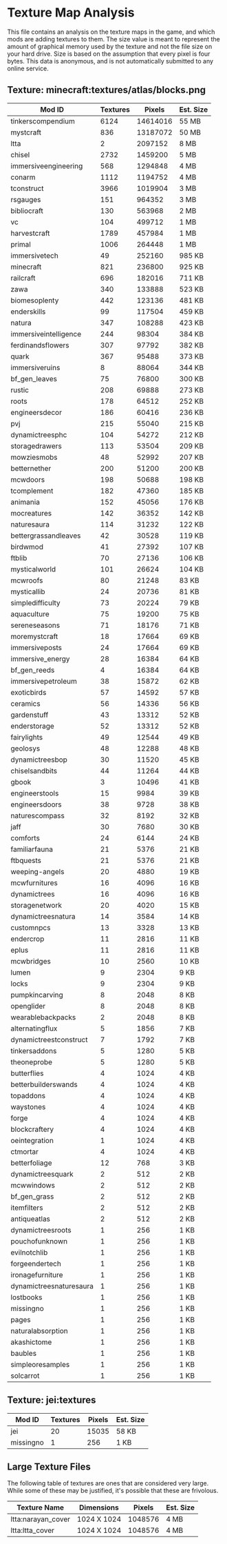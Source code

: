 # Texture Map Analysis

This file contains an analysis on the texture maps in the game, and which mods
are adding textures to them. The size value is meant to represent the amount of
graphical memory used by the texture and not the file size on your hard drive.
Size is based on the assumption that every pixel is four bytes. This data is
anonymous, and is not automatically submitted to any online service.


## Texture: minecraft:textures/atlas/blocks.png
| Mod ID                  | Textures | Pixels   | Est. Size |
|-------------------------|----------|----------|-----------|
| tinkerscompendium       | 6124     | 14614016 | 55 MB     |
| mystcraft               | 836      | 13187072 | 50 MB     |
| ltta                    | 2        | 2097152  | 8 MB      |
| chisel                  | 2732     | 1459200  | 5 MB      |
| immersiveengineering    | 568      | 1294848  | 4 MB      |
| conarm                  | 1112     | 1194752  | 4 MB      |
| tconstruct              | 3966     | 1019904  | 3 MB      |
| rsgauges                | 151      | 964352   | 3 MB      |
| bibliocraft             | 130      | 563968   | 2 MB      |
| vc                      | 104      | 499712   | 1 MB      |
| harvestcraft            | 1789     | 457984   | 1 MB      |
| primal                  | 1006     | 264448   | 1 MB      |
| immersivetech           | 49       | 252160   | 985 KB    |
| minecraft               | 821      | 236800   | 925 KB    |
| railcraft               | 696      | 182016   | 711 KB    |
| zawa                    | 340      | 133888   | 523 KB    |
| biomesoplenty           | 442      | 123136   | 481 KB    |
| enderskills             | 99       | 117504   | 459 KB    |
| natura                  | 347      | 108288   | 423 KB    |
| immersiveintelligence   | 244      | 98304    | 384 KB    |
| ferdinandsflowers       | 307      | 97792    | 382 KB    |
| quark                   | 367      | 95488    | 373 KB    |
| immersiveruins          | 8        | 88064    | 344 KB    |
| bf_gen_leaves           | 75       | 76800    | 300 KB    |
| rustic                  | 208      | 69888    | 273 KB    |
| roots                   | 178      | 64512    | 252 KB    |
| engineersdecor          | 186      | 60416    | 236 KB    |
| pvj                     | 215      | 55040    | 215 KB    |
| dynamictreesphc         | 104      | 54272    | 212 KB    |
| storagedrawers          | 113      | 53504    | 209 KB    |
| mowziesmobs             | 48       | 52992    | 207 KB    |
| betternether            | 200      | 51200    | 200 KB    |
| mcwdoors                | 198      | 50688    | 198 KB    |
| tcomplement             | 182      | 47360    | 185 KB    |
| animania                | 152      | 45056    | 176 KB    |
| mocreatures             | 142      | 36352    | 142 KB    |
| naturesaura             | 114      | 31232    | 122 KB    |
| bettergrassandleaves    | 42       | 30528    | 119 KB    |
| birdwmod                | 41       | 27392    | 107 KB    |
| ftblib                  | 70       | 27136    | 106 KB    |
| mysticalworld           | 101      | 26624    | 104 KB    |
| mcwroofs                | 80       | 21248    | 83 KB     |
| mysticallib             | 24       | 20736    | 81 KB     |
| simpledifficulty        | 73       | 20224    | 79 KB     |
| aquaculture             | 75       | 19200    | 75 KB     |
| sereneseasons           | 71       | 18176    | 71 KB     |
| moremystcraft           | 18       | 17664    | 69 KB     |
| immersiveposts          | 24       | 17664    | 69 KB     |
| immersive_energy        | 28       | 16384    | 64 KB     |
| bf_gen_reeds            | 4        | 16384    | 64 KB     |
| immersivepetroleum      | 38       | 15872    | 62 KB     |
| exoticbirds             | 57       | 14592    | 57 KB     |
| ceramics                | 56       | 14336    | 56 KB     |
| gardenstuff             | 43       | 13312    | 52 KB     |
| enderstorage            | 52       | 13312    | 52 KB     |
| fairylights             | 49       | 12544    | 49 KB     |
| geolosys                | 48       | 12288    | 48 KB     |
| dynamictreesbop         | 30       | 11520    | 45 KB     |
| chiselsandbits          | 44       | 11264    | 44 KB     |
| gbook                   | 3        | 10496    | 41 KB     |
| engineerstools          | 15       | 9984     | 39 KB     |
| engineersdoors          | 38       | 9728     | 38 KB     |
| naturescompass          | 32       | 8192     | 32 KB     |
| jaff                    | 30       | 7680     | 30 KB     |
| comforts                | 24       | 6144     | 24 KB     |
| familiarfauna           | 21       | 5376     | 21 KB     |
| ftbquests               | 21       | 5376     | 21 KB     |
| weeping-angels          | 20       | 4880     | 19 KB     |
| mcwfurnitures           | 16       | 4096     | 16 KB     |
| dynamictrees            | 16       | 4096     | 16 KB     |
| storagenetwork          | 20       | 4020     | 15 KB     |
| dynamictreesnatura      | 14       | 3584     | 14 KB     |
| customnpcs              | 13       | 3328     | 13 KB     |
| endercrop               | 11       | 2816     | 11 KB     |
| eplus                   | 11       | 2816     | 11 KB     |
| mcwbridges              | 10       | 2560     | 10 KB     |
| lumen                   | 9        | 2304     | 9 KB      |
| locks                   | 9        | 2304     | 9 KB      |
| pumpkincarving          | 8        | 2048     | 8 KB      |
| openglider              | 8        | 2048     | 8 KB      |
| wearablebackpacks       | 2        | 2048     | 8 KB      |
| alternatingflux         | 5        | 1856     | 7 KB      |
| dynamictreestconstruct  | 7        | 1792     | 7 KB      |
| tinkersaddons           | 5        | 1280     | 5 KB      |
| theoneprobe             | 5        | 1280     | 5 KB      |
| butterflies             | 4        | 1024     | 4 KB      |
| betterbuilderswands     | 4        | 1024     | 4 KB      |
| topaddons               | 4        | 1024     | 4 KB      |
| waystones               | 4        | 1024     | 4 KB      |
| forge                   | 4        | 1024     | 4 KB      |
| blockcraftery           | 4        | 1024     | 4 KB      |
| oeintegration           | 1        | 1024     | 4 KB      |
| ctmortar                | 4        | 1024     | 4 KB      |
| betterfoliage           | 12       | 768      | 3 KB      |
| dynamictreesquark       | 2        | 512      | 2 KB      |
| mcwwindows              | 2        | 512      | 2 KB      |
| bf_gen_grass            | 2        | 512      | 2 KB      |
| itemfilters             | 2        | 512      | 2 KB      |
| antiqueatlas            | 2        | 512      | 2 KB      |
| dynamictreesroots       | 1        | 256      | 1 KB      |
| pouchofunknown          | 1        | 256      | 1 KB      |
| evilnotchlib            | 1        | 256      | 1 KB      |
| forgeendertech          | 1        | 256      | 1 KB      |
| ironagefurniture        | 1        | 256      | 1 KB      |
| dynamictreesnaturesaura | 1        | 256      | 1 KB      |
| lostbooks               | 1        | 256      | 1 KB      |
| missingno               | 1        | 256      | 1 KB      |
| pages                   | 1        | 256      | 1 KB      |
| naturalabsorption       | 1        | 256      | 1 KB      |
| akashictome             | 1        | 256      | 1 KB      |
| baubles                 | 1        | 256      | 1 KB      |
| simpleoresamples        | 1        | 256      | 1 KB      |
| solcarrot               | 1        | 256      | 1 KB      |

## Texture: jei:textures
| Mod ID    | Textures | Pixels | Est. Size |
|-----------|----------|--------|-----------|
| jei       | 20       | 15035  | 58 KB     |
| missingno | 1        | 256    | 1 KB      |
## Large Texture Files

The following table of textures are ones that are considered very large. While
some of these may be justified, it's possible that these are frivolous.

| Texture Name       | Dimensions  | Pixels  | Est. Size |
|--------------------|-------------|---------|-----------|
| ltta:narayan_cover | 1024 X 1024 | 1048576 | 4 MB      |
| ltta:ltta_cover    | 1024 X 1024 | 1048576 | 4 MB      |
